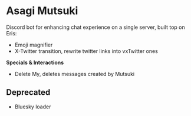 # Asagi Mutsuki

Discord bot for enhancing chat experience on a single server, built top on Eris:

- Emoji magnifier
- X-Twitter transition, rewrite twitter links into vxTwitter ones

**Specials & Interactions**

- Delete My, deletes messages created by Mutsuki

## Deprecated

- Bluesky loader
